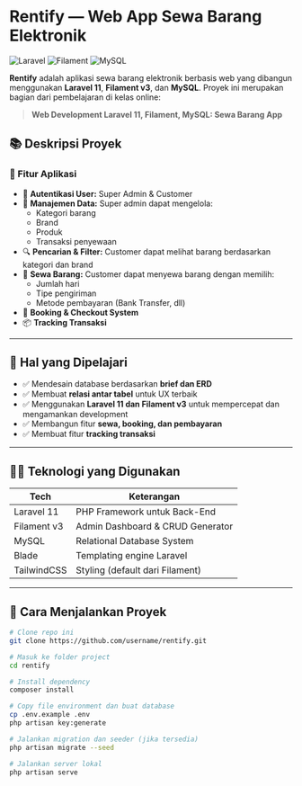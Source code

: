# Rentify — Web App Sewa Barang Elektronik

![Laravel](https://img.shields.io/badge/Laravel-11-red?style=flat&logo=laravel)
![Filament](https://img.shields.io/badge/Filament-v3-blueviolet?style=flat&logo=laravel)
![MySQL](https://img.shields.io/badge/MySQL-Database-informational?style=flat&logo=mysql)

**Rentify** adalah aplikasi sewa barang elektronik berbasis web yang dibangun menggunakan **Laravel 11**, **Filament v3**, dan **MySQL**. Proyek ini merupakan bagian dari pembelajaran di kelas online:

> **Web Development Laravel 11, Filament, MySQL: Sewa Barang App**  

## 📚 Deskripsi Proyek

### 🎯 Fitur Aplikasi

- 🔑 **Autentikasi User:** Super Admin & Customer
- 📁 **Manajemen Data:** Super admin dapat mengelola:
  - Kategori barang
  - Brand
  - Produk
  - Transaksi penyewaan
- 🔍 **Pencarian & Filter:** Customer dapat melihat barang berdasarkan kategori dan brand
- 🛒 **Sewa Barang:** Customer dapat menyewa barang dengan memilih:
  - Jumlah hari
  - Tipe pengiriman
  - Metode pembayaran (Bank Transfer, dll)
- 🧾 **Booking & Checkout System**
- 📦 **Tracking Transaksi**

---

## 🧠 Hal yang Dipelajari

- ✅ Mendesain database berdasarkan **brief dan ERD**
- ✅ Membuat **relasi antar tabel** untuk UX terbaik
- ✅ Menggunakan **Laravel 11 dan Filament v3** untuk mempercepat dan mengamankan development
- ✅ Membangun fitur **sewa, booking, dan pembayaran**
- ✅ Membuat fitur **tracking transaksi**

---

## 👨‍💻 Teknologi yang Digunakan

| Tech        | Keterangan                            |
|-------------|----------------------------------------|
| Laravel 11  | PHP Framework untuk Back-End           |
| Filament v3 | Admin Dashboard & CRUD Generator       |
| MySQL       | Relational Database System             |
| Blade       | Templating engine Laravel              |
| TailwindCSS | Styling (default dari Filament)        |

---

## 🚀 Cara Menjalankan Proyek

```bash
# Clone repo ini
git clone https://github.com/username/rentify.git

# Masuk ke folder project
cd rentify

# Install dependency
composer install

# Copy file environment dan buat database
cp .env.example .env
php artisan key:generate

# Jalankan migration dan seeder (jika tersedia)
php artisan migrate --seed

# Jalankan server lokal
php artisan serve
